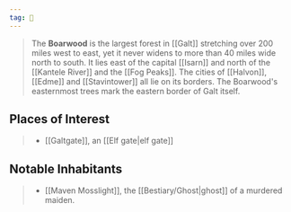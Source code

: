 ```yaml
---
tag: 🌲
---
```

> The **Boarwood** is the largest forest in [[Galt]] stretching over 200 miles west to east, yet it never widens to more than 40 miles wide north to south. It lies east of the capital [[Isarn]] and north of the [[Kantele River]] and the [[Fog Peaks]]. The cities of [[Halvon]], [[Edme]] and [[Stavintower]] all lie on its borders. The Boarwood's easternmost trees mark the eastern border of Galt itself.


## Places of Interest

> - [[Galtgate]], an [[Elf gate|elf gate]]

## Notable Inhabitants

> - [[Maven Mosslight]], the [[Bestiary/Ghost|ghost]] of a murdered maiden.







